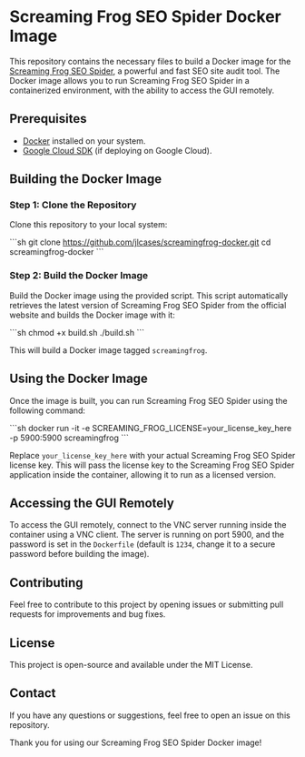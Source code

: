 # Screaming Frog SEO Spider Docker Image

This repository contains the necessary files to build a Docker image for the [Screaming Frog SEO Spider](https://www.screamingfrog.co.uk/seo-spider/), a powerful and fast SEO site audit tool. The Docker image allows you to run Screaming Frog SEO Spider in a containerized environment, with the ability to access the GUI remotely.

## Prerequisites

- [Docker](https://www.docker.com/get-started) installed on your system.
- [Google Cloud SDK](https://cloud.google.com/sdk/docs/install) (if deploying on Google Cloud).

## Building the Docker Image

### Step 1: Clone the Repository

Clone this repository to your local system:

\```sh
git clone https://github.com/jlcases/screamingfrog-docker.git
cd screamingfrog-docker
\```

### Step 2: Build the Docker Image

Build the Docker image using the provided script. This script automatically retrieves the latest version of Screaming Frog SEO Spider from the official website and builds the Docker image with it:

\```sh
chmod +x build.sh
./build.sh
\```

This will build a Docker image tagged `screamingfrog`.

## Using the Docker Image

Once the image is built, you can run Screaming Frog SEO Spider using the following command:

\```sh
docker run -it -e SCREAMING_FROG_LICENSE=your_license_key_here -p 5900:5900 screamingfrog
\```

Replace `your_license_key_here` with your actual Screaming Frog SEO Spider license key. This will pass the license key to the Screaming Frog SEO Spider application inside the container, allowing it to run as a licensed version.

## Accessing the GUI Remotely

To access the GUI remotely, connect to the VNC server running inside the container using a VNC client. The server is running on port 5900, and the password is set in the `Dockerfile` (default is `1234`, change it to a secure password before building the image).

## Contributing

Feel free to contribute to this project by opening issues or submitting pull requests for improvements and bug fixes.

## License

This project is open-source and available under the MIT License.

## Contact

If you have any questions or suggestions, feel free to open an issue on this repository.

Thank you for using our Screaming Frog SEO Spider Docker image!
